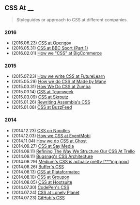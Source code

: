 ## CSS At __

>Styleguides or approach to CSS at different companies.

### 2016

* (2016.06.23) [CSS at Opengov](https://medium.com/@andrewliebchen/css-at-opengov-1bb32d5188e4)
* (2016.05.31) [CSS at BBC Sport (Part 1)](https://medium.com/@shaunbent/css-at-bbc-sport-part-1-bab546184e66)
* (2016.02.01) [How we "CSS" at BigCommerce](http://www.bigeng.io/how-we-css-at-bigcommerce/)

### 2015

* (2015.07.23) [How we write CSS at FutureLearn](https://about.futurelearn.com/blog/how-we-write-css)
* (2015.05.29) [How we do CSS at Made by Many](http://madebymany.com/blog/how-we-do-css-at-made-by-many)
* (2015.03.31) [How We Do CSS at Zumba](http://tech.zumba.com/2015/03/31/how-we-do-css/)
* (2015.03.14) [CSS at Teamweek](http://blog.teamweek.com/2015/03/using-css-in-teamweek/)
* (2015.03.09) [CSS at Skroutz](http://engineering.skroutz.gr/blog/css-at-skroutz/)
* (2015.01.26) [Rewriting Assembla's CSS](http://www.colmtuite.com/rewriting-assemblas-css)
* (2015.01.08) [CSS at BuzzFeed](http://www.buzzfeed.com/erakor/i-am-all-about-that-sass)

### 2014

* (2014.12.23) [CSS on Noodles](http://codepen.io/lachlanjc/post/noodles-css)
* (2014.12.03) [How we CSS at EventMobi](https://medium.com/@owdco/how-we-css-at-eventmobi-98a12961c264)
* (2014.11.04) [How we do CSS at Ghost](http://dev.ghost.org/css-at-ghost/)
* (2014.09.27) [CSS at Say Media](http://www.saydaily.com/2014/09/css-at-say-media)
* (2014.09.11) [Refining The Way We Structure Our CSS At Trello](http://blog.trello.com/refining-the-way-we-structure-our-css-at-trello/)
* (2014.09.11) [Bugsnag's CSS Architecture](https://bugsnag.com/blog/bugsnags-css-architecture)
* (2014.08.29) [Medium's CSS is actually pretty f\*\*\*ing good](https://medium.com/@fat/mediums-css-is-actually-pretty-fucking-good-b8e2a6c78b06)
* (2014.08.26) [Buffer's CSS](http://blog.brianlovin.com/buffers-css/)
* (2014.08.13) [CSS at Plataformatec](http://blog.plataformatec.com.br/2014/08/css-at-plataformatec/)
* (2014.08.10) [CSS at Groupon](http://mikeaparicio.com/2014/08/10/css-at-groupon/)
* (2014.08.05) [CSS at Hootsuite](http://code.hootsuite.com/css-at-hootsuite/)
* (2014.07.30) [CodePen's CSS](http://codepen.io/chriscoyier/blog/codepens-css)
* (2014.07.24) [CSS at Lonely Planet](http://ianfeather.co.uk/css-at-lonely-planet/)
* (2014.07.23) [GitHub's CSS](http://markdotto.com/2014/07/23/githubs-css/)

